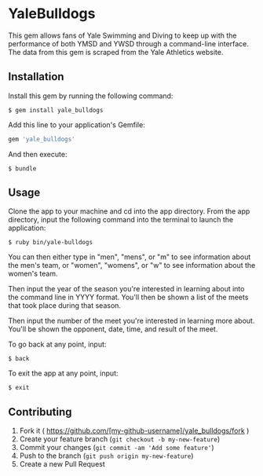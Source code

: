 # YaleBulldogs

This gem allows fans of Yale Swimming and Diving to keep up with the performance of both YMSD and YWSD through a command-line interface. The data from this gem is scraped from the Yale Athletics website.

## Installation


Install this gem by running the following command:

    $ gem install yale_bulldogs

Add this line to your application's Gemfile:

```ruby
gem 'yale_bulldogs'
```

And then execute:

    $ bundle

## Usage

Clone the app to your machine and cd into the app directory. From the app directory, input the following command into the terminal to launch the application: 

    $ ruby bin/yale-bulldogs

You can then either type in "men", "mens", or "m" to see information about the men's team, or "women", "womens", or "w" to see information about the women's team.

Then input the year of the season you're interested in learning about into the command line in YYYY format. You'll then be shown a list of the meets that took place during that season.

Then input the number of the meet you're interested in learning more about. You'll be shown the opponent, date, time, and result of the meet.

To go back at any point, input:

    $ back

To exit the app at any point, input:

    $ exit

## Contributing

1. Fork it ( https://github.com/[my-github-username]/yale_bulldogs/fork )
2. Create your feature branch (`git checkout -b my-new-feature`)
3. Commit your changes (`git commit -am 'Add some feature'`)
4. Push to the branch (`git push origin my-new-feature`)
5. Create a new Pull Request
